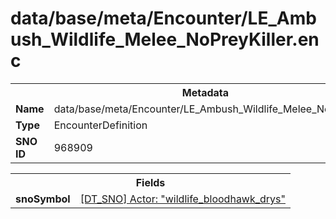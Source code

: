 <h1>data/base/meta/Encounter/LE_Ambush_Wildlife_Melee_NoPreyKiller.enc</h1><table><tr><th colspan="100%">Metadata</th></tr><tr><td><b>Name</b></td><td>data/base/meta/Encounter/LE_Ambush_Wildlife_Melee_NoPreyKiller.enc</td></tr><tr><td><b>Type</b></td><td>EncounterDefinition</td></tr><tr><td><b>SNO ID</b></td><td>968909</td></tr></table>

<table><tr><th colspan="100%">Fields</th></tr><tr><td><b>snoSymbol</b></td><td><a href="..\Actor\wildlife_bloodhawk_drys.acr.md">[DT_SNO] Actor: "wildlife_bloodhawk_drys"</a></td></tr></table>

